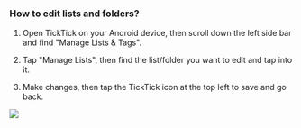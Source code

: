 ### How to edit lists and folders?

1. Open TickTick on your Android device, then scroll down the left side bar and find "Manage Lists & Tags".

2. Tap "Manage Lists", then find the list/folder you want to edit and tap into it.

3. Make changes, then tap the TickTick icon at the top left to save and go back.

![](../../../images/ticktick-android-app/list/Screenshot_20180524-144519.png)

